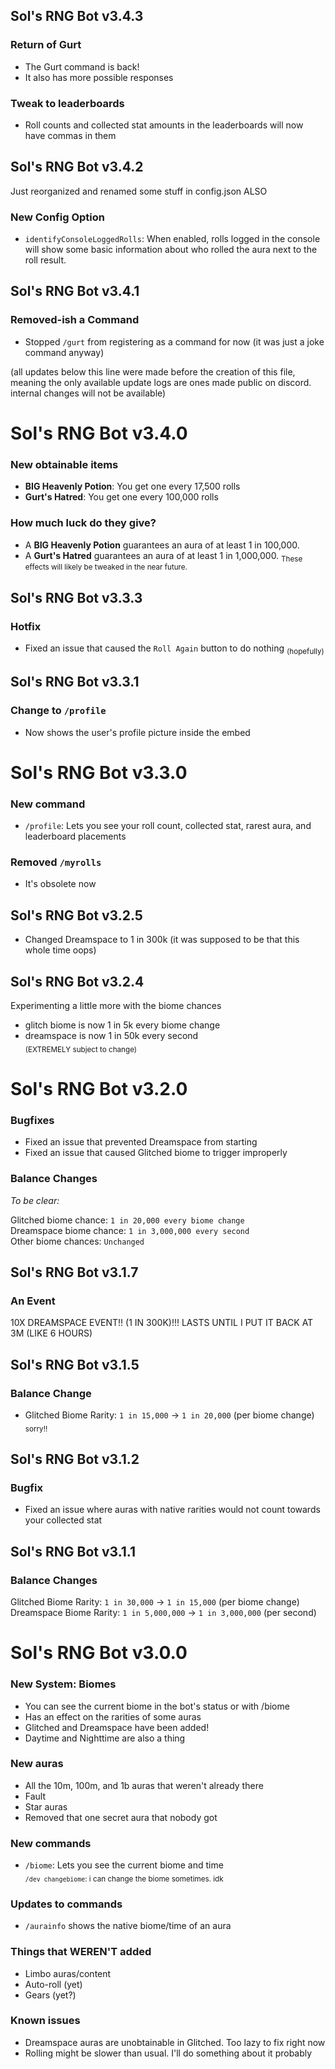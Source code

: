 ## Sol's RNG Bot v3.4.3
### Return of Gurt
- The Gurt command is back!
- It also has more possible responses
### Tweak to leaderboards
- Roll counts and collected stat amounts in the leaderboards will now have commas in them

## Sol's RNG Bot v3.4.2
Just reorganized and renamed some stuff in config.json
ALSO
### New Config Option
- `identifyConsoleLoggedRolls`: When enabled, rolls logged in the console will show some basic information about who rolled the aura next to the roll result.

## Sol's RNG Bot v3.4.1
### Removed-ish a Command
- Stopped `/gurt` from registering as a command for now (it was just a joke command anyway)

(all updates below this line were made before the creation of this file, meaning the only available update logs are ones made public on discord. internal changes will not be available)

# Sol's RNG Bot v3.4.0
### New obtainable items
- **BIG Heavenly Potion**: You get one every 17,500 rolls
- **Gurt's Hatred**: You get one every 100,000 rolls
### How much luck do they give?
- A **BIG Heavenly Potion** guarantees an aura of at least 1 in 100,000.
- A **Gurt's Hatred** guarantees an aura of at least 1 in 1,000,000.
<sub>These effects will likely be tweaked in the near future.</sub>

## Sol's RNG Bot v3.3.3
### Hotfix
- Fixed an issue that caused the `Roll Again` button to do nothing
<sub>(hopefully)</sub>

## Sol's RNG Bot v3.3.1
### Change to `/profile`
- Now shows the user's profile picture inside the embed

# Sol's RNG Bot v3.3.0
### New command
- `/profile`: Lets you see your roll count, collected stat, rarest aura, and leaderboard placements
### Removed `/myrolls`
- It's obsolete now

## Sol's RNG Bot v3.2.5
- Changed Dreamspace to 1 in 300k (it was supposed to be that this whole time oops)

## Sol's RNG Bot v3.2.4
Experimenting a little more with the biome chances
- glitch biome is now 1 in 5k every biome change
- dreamspace is now 1 in 50k every second  
<sub>(EXTREMELY subject to change)</sub>

# Sol's RNG Bot v3.2.0
### Bugfixes
- Fixed an issue that prevented Dreamspace from starting
- Fixed an issue that caused Glitched biome to trigger improperly
### Balance Changes
*To be clear:*

Glitched biome chance: `1 in 20,000 every biome change`  
Dreamspace biome chance: `1 in 3,000,000 every second`  
Other biome chances: `Unchanged`

## Sol's RNG Bot v3.1.7
### An Event  
10X DREAMSPACE EVENT!! (1 IN 300K)!!! LASTS UNTIL I PUT IT BACK AT 3M (LIKE 6 HOURS)

## Sol's RNG Bot v3.1.5
### Balance Change
- Glitched Biome Rarity: `1 in 15,000` -> `1 in 20,000` (per biome change)  
<sub>sorry!!</sub>

## Sol's RNG Bot v3.1.2
### Bugfix
- Fixed an issue where auras with native rarities would not count towards your collected stat

## Sol's RNG Bot v3.1.1
### Balance Changes
Glitched Biome Rarity: `1 in 30,000` -> `1 in 15,000` (per biome change)
Dreamspace Biome Rarity: `1 in 5,000,000` -> `1 in 3,000,000` (per second)

# Sol's RNG Bot v3.0.0
### New System: Biomes
- You can see the current biome in the bot's status or with /biome
- Has an effect on the rarities of some auras
- Glitched and Dreamspace have been added!
- Daytime and Nighttime are also a thing
### New auras
- All the 10m, 100m, and 1b auras that weren't already there
- Fault
- Star auras
- Removed that one secret aura that nobody got
### New commands
- `/biome`: Lets you see the current biome and time  
<sub>`/dev changebiome`: i can change the biome sometimes. idk</sub>
### Updates to commands
- `/aurainfo` shows the native biome/time of an aura
### Things that WEREN'T added
- Limbo auras/content
- Auto-roll (yet)
- Gears (yet?)
### Known issues
- Dreamspace auras are unobtainable in Glitched. Too lazy to fix right now
- Rolling might be slower than usual. I'll do something about it probably